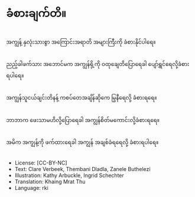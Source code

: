 # ခံစားချက်တိ။

##
အကျွန့် နှလုံးသားစွာ အကြောင်းအရာတိ အများကြီးကို ခံစားနိုင်ပါရေ။

##
ညည့်ခါဖက်သား အဘောင်မက အကျွန်ရို့ကို ဝထုချေတိပြောရေခါ ပျော်ရွှင်ရေလို့ခံစားရပါရေ။

##
အကျွန်သူငယ်ချင်းတိနန့် ကစပ်တေအချိန်ဆိုကေ မြွနီရေလို့ ခံစားရရေ။

##
ဘာဘာက ဖေးသာမဟိလို့ပြောရေခါ အကျွန်စိတ်မကောင်းလို့ခံစားရရေ။

##
အမိက အကျွန့်ကို ဖက်ထားရေခါ အကျွန် အချစ်ခံရရေလို့ ခံစားရပါရေ။

##
* License: [CC-BY-NC]
* Text: Clare Verbeek, Thembani Dladla, Zanele Buthelezi
* Illustration: Kathy Arbuckle, Ingrid Schechter
* Translation: Khaing Mrat Thu
* Language: rki
